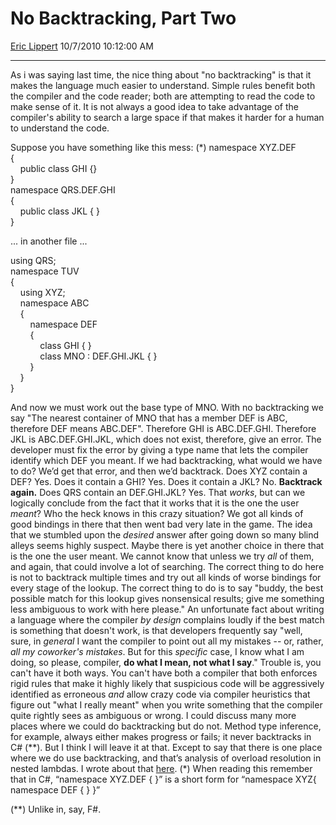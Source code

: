 # No Backtracking, Part Two

[Eric Lippert](https://social.msdn.microsoft.com/profile/Eric%20Lippert) 10/7/2010 10:12:00 AM

-----

As i was saying last time, the nice thing about "no backtracking" is that it makes the language much easier to understand. Simple rules benefit both the compiler and the code reader; both are attempting to read the code to make sense of it. It is not always a good idea to take advantage of the compiler's ability to search a large space if that makes it harder for a human to understand the code.

Suppose you have something like this mess: (\*) namespace XYZ.DEF  
{   
    public class GHI {}   
}   
namespace QRS.DEF.GHI   
{   
    public class JKL { }   
}  

... in another file ... 

using QRS;   
namespace TUV    
{  
    using XYZ;  
    namespace ABC  
    {  
        namespace DEF  
        {  
            class GHI { }  
            class MNO : DEF.GHI.JKL { }  
        }  
    }  
}  

And now we must work out the base type of MNO. With no backtracking we say "The nearest container of MNO that has a member DEF is ABC, therefore DEF means ABC.DEF". Therefore GHI is ABC.DEF.GHI. Therefore JKL is ABC.DEF.GHI.JKL, which does not exist, therefore, give an error. The developer must fix the error by giving a type name that lets the compiler identify which DEF you meant. If we had backtracking, what would we have to do? We’d get that error, and then we’d backtrack. Does XYZ contain a DEF? Yes. Does it contain a GHI? Yes. Does it contain a JKL? No. **Backtrack again.** Does QRS contain an DEF.GHI.JKL? Yes. That *works*, but can we logically conclude from the fact that it works that it is the one the user *meant*? Who the heck knows in this crazy situation? We got all kinds of good bindings in there that then went bad very late in the game. The idea that we stumbled upon the *desired* answer after going down so many blind alleys seems highly suspect. Maybe there is yet another choice in there that is the one the user meant. We cannot know that unless we try *all* of them, and again, that could involve a lot of searching. The correct thing to do here is not to backtrack multiple times and try out all kinds of worse bindings for every stage of the lookup. The correct thing to do is to say "buddy, the best possible match for this lookup gives nonsensical results; give me something less ambiguous to work with here please." An unfortunate fact about writing a language where the compiler *by design* complains loudly if the best match is something that doesn't work, is that developers frequently say "well, sure, in *general* I want the compiler to point out all my mistakes -- or, rather, *all my coworker's mistakes*. But for this *specific* case, I know what I am doing, so please, compiler, **do what I mean, not what I say**." Trouble is, you can't have it both ways. You can't have both a compiler that both enforces rigid rules that make it highly likely that suspicious code will be aggressively identified as erroneous *and* allow crazy code via compiler heuristics that figure out "what I really meant" when you write something that the compiler quite rightly sees as ambiguous or wrong. I could discuss many more places where we could do backtracking but do not. Method type inference, for example, always either makes progress or fails; it never backtracks in C\# (\*\*). But I think I will leave it at that. Except to say that there is one place where we do use backtracking, and that’s analysis of overload resolution in nested lambdas. I wrote about that [here](http://blogs.msdn.com/b/ericlippert/archive/2007/03/26/lambda-expressions-vs-anonymous-methods-part-four.aspx). (\*) When reading this remember that in C\#, “namespace XYZ.DEF { }” is a short form for “namespace XYZ{ namespace DEF { } }”

(\*\*) Unlike in, say, F\#.

